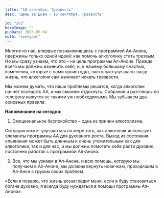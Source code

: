 ```yaml
---
title: "18 сентября. Трезвость"
desc: "День за Днем - 18 сентября. Трезвость"

id: "262"
heroImage: ""
pubDate: 2023-05-04
moth: "sentyabr"
---
```


Многие из нас, впервые познакомившись с программой Ал-Анона, одержимы только
одной идеей: как помочь алкоголику стать трезвым. Но мы сразу узнаем, что это
– не цель программы Ал-Анона. Прежде всего мы должны изменить себя, и, к
нашему большому счастью, изменения, которые с нами происходят, настолько
улучшают нашу жизнь, что алкоголик сам начинает искать трезвости.

Мы можем думать, что наши проблемы решатся, когда алкоголик начнет посещать
АА, и мы сможем отдохнуть. Собрания и разговоры по телефону кажутся не такими
уж необходимыми. Мы забываем два основных правила:

**Напоминание на сегодня:**

1. Эмоциональное беспокойство – одна из причин алкоголизма.

Ситуация может улучшаться по мере того, как алкоголик использует элементы
программы АА для духовного роста. Выход из состояния опьянения может быть
длинным и очень утомительным как для алкоголика, так и для нас, и мы должны
помогать себе расти духовно, постоянно работая с программой Ал-Анона.

2. Все, что мы узнаем в Ал-Аноне, и всю помощь, которую мы получаем в Ал-Аноне, мы должны вернуть новичкам, приходящим в Ал-Анон с грузом своих проблем.

«Если я поверю, что жизнь вознаградит меня, если я буду становиться богаче
духовно, я всегда буду нуждаться в помощи программы Ал-Анона».
